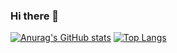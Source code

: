 ### Hi there 👋

[![Anurag's GitHub stats](https://github-readme-stats.vercel.app/api?username=LGGC)](https://github.com/anuraghazra/github-readme-stats)
[![Top Langs](https://github-readme-stats.vercel.app/api/top-langs/?username=LGGC)](https://github.com/anuraghazra/github-readme-stats)
<!--
**LGGC/LGGC** is a ✨ _special_ ✨ repository because its `README.md` (this file) appears on your GitHub profile.

Here are some ideas to get you started:

- 🔭 I’m currently working on ...
- 🌱 I’m currently learning ...
- 👯 I’m looking to collaborate on ...
- 🤔 I’m looking for help with ...
- 💬 Ask me about ...
- 📫 How to reach me: ...
- 😄 Pronouns: ...
- ⚡ Fun fact: ...
-->
